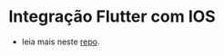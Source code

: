# Integração Flutter com IOS

- leia mais neste [repo](https://github.com/quanticheart/flutter-module-for-natives).
